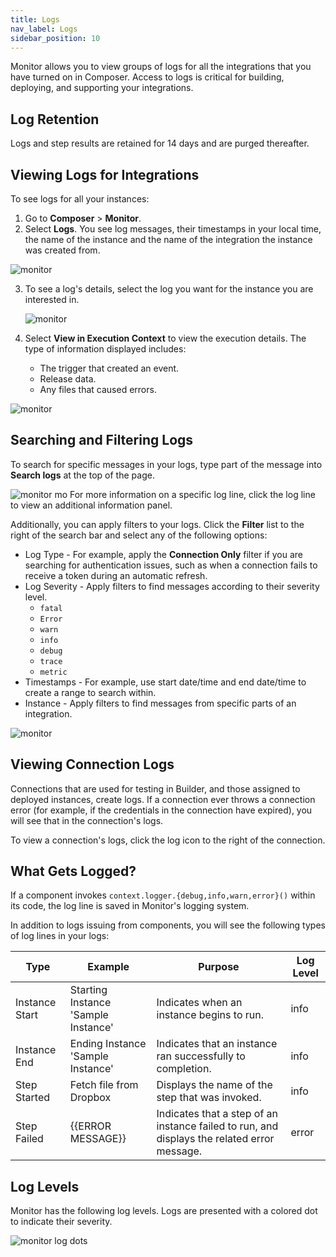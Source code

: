 ```yaml
---
title: Logs
nav_label: Logs
sidebar_position: 10
---
```


Monitor allows you to view groups of logs for all the integrations that you have turned on in Composer. Access to logs is critical for building, deploying, and supporting your integrations.

## Log Retention

Logs and step results are retained for 14 days and are purged thereafter.

## Viewing Logs for Integrations

To see logs for all your instances:

1. Go to **Composer** > **Monitor**.
2. Select **Logs**. You see log messages, their timestamps in your local time, the name of the instance and the name of the integration the instance was created from.

![monitor](/assets/monitor.png)

3. To see a log's details, select the log you want for the instance you are interested in.

   ![monitor](/assets/monitor_2.png)

4. Select **View in Execution Context** to view the execution details. The type of information displayed includes:

    - The trigger that created an event.
    - Release data.
    - Any files that caused errors.

![monitor](/assets/monitor_3.png)

## Searching and Filtering Logs

To search for specific messages in your logs, type part of the message into **Search logs** at the top of the page.

![monitor](/assets/monitor_search.png)
mo
For more information on a specific log line, click the log line to view an additional information panel.

Additionally, you can apply filters to your logs. Click the **Filter** list to the right of the search bar and select any of the following options:

- Log Type - For example, apply the **Connection Only** filter if you are searching for authentication issues, such as when a connection fails to receive a token during an automatic refresh. 
- Log Severity - Apply filters to find messages according to their severity level.
  - `fatal` 
  - `Error`
  - `warn`
  - `info`
  - `debug`
  - `trace`
  - `metric` 
- Timestamps - For example, use start date/time and end date/time to create a range to search within.
- Instance - Apply filters to find messages from specific parts of an integration.

![monitor](/assets/monitor_filter.png)

## Viewing Connection Logs

Connections that are used for testing in Builder, and those assigned to deployed instances, create logs. If a connection ever throws a connection error (for example, if the credentials in the connection have expired), you will see that in the connection's logs.

To view a connection's logs, click the log icon to the right of the connection.

## What Gets Logged?

If a component invokes `context.logger.{debug,info,warn,error}()` within its code, the log line is saved in Monitor's logging system.

In addition to logs issuing from components, you will see the following types of log lines in your logs:

| Type           | 	Example	                             | Purpose                                                                                      | 	Log Level |
|----------------|---------------------------------------|----------------------------------------------------------------------------------------------|------------|
| Instance Start | 	Starting Instance 'Sample Instance'	 | Indicates when an instance begins to run.	                                                   | info       |
| Instance End	  | Ending Instance 'Sample Instance'	    | Indicates that an instance ran successfully to completion.                                   | 	info      |
| Step Started   | 	Fetch file from Dropbox	             | Displays the name of the step that was invoked.                                              | 	info      |
| Step Failed	   | {{ERROR MESSAGE}}	                    | Indicates that a step of an instance failed to run, and displays the related error message.	 | error      |


## Log Levels

Monitor has the following log levels. Logs are presented with a colored dot to indicate their severity.

![monitor log dots](/assets/monitor_log_dots.png)
